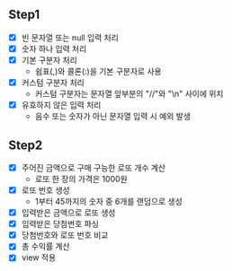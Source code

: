 ## Step1
- [x] 빈 문자열 또는 null 입력 처리
- [x] 숫자 하나 입력 처리
- [x] 기본 구분자 처리
  - 쉼표(,)와 콜론(:)을 기본 구분자로 사용
- [x] 커스텀 구분자 처리
  - 커스텀 구분자는 문자열 앞부분의 "//"와 "\n" 사이에 위치
- [x] 유효하지 않은 입력 처리
  - 음수 또는 숫자가 아닌 문자열 입력 시 예외 발생

## Step2
- [x] 주어진 금액으로 구매 구능한 로또 개수 계산
  - 로또 한 장의 가격은 1000원
- [x] 로또 번호 생성
  - 1부터 45까지의 숫자 중 6개를 랜덤으로 생성
- [x] 입력받은 금액으로 로또 생성
- [x] 입력받은 당첨번호 파싱
- [x] 당첨번호와 로또 번호 비교
- [x] 총 수익률 계산
- [x] view 적용
